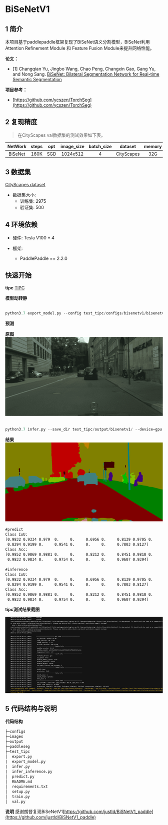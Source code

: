 # BiSeNetV1


## 1 简介
本项目基于paddlepaddle框架复现了BiSeNet语义分割模型，BiSeNet利用Attention Refinement Module 和 Feature Fusion Module来提升网络性能。

**论文：**
- [1] Changqian Yu, Jingbo Wang, Chao Peng, Changxin Gao, Gang Yu, and Nong Sang. [BiSeNet: Bilateral Segmentation Network for Real-time Semantic Segmentation](https://paperswithcode.com/paper/bisenet-bilateral-segmentation-network-for)

**项目参考：**
- [https://github.com/ycszen/TorchSeg](https://github.com/ycszen/TorchSeg)

## 2 复现精度
>在CityScapes val数据集的测试效果如下表。


|NetWork |steps|opt|image_size|batch_size|dataset|memory|card|mIou|config|weight|log|
| :---: | :---: | :---: | :---: | :---: | :---: | :---: | :---: | :---: | :---: | :---: | :---: |
|BiSeNet|160K|SGD|1024x512|4|CityScapes|32G|4|75.19|[bisenetv1_cityscapes_1024x512_160k.yml](configs/bisenetv1/bisenetv1_cityscapes_1024x512_160k.yml)|[link](https://bj.bcebos.com/v1/ai-studio-cluster-infinite-task/outputs/105278.tar?authorization=bce-auth-v1%2F0ef6765c1e494918bc0d4c3ca3e5c6d1%2F2021-11-25T19%3A25%3A13Z%2F-1%2F%2F3b5cf09d2869e0445166814922739cc648b95396256b7eb7f6a1e07cbcf01021)|[log]()|

## 3 数据集
[CityScapes dataset](https://www.cityscapes-dataset.com/)

- 数据集大小:
    - 训练集: 2975
    - 验证集: 500

## 4 环境依赖
- 硬件: Tesla V100 * 4

- 框架:
    - PaddlePaddle == 2.2.0

## 快速开始
**tipc**
[TIPC](test_tipc/docs/test_train_inference_python.md)

**模型动转静**

```python

python3.7 export_model.py --config test_tipc/configs/bisenetv1/bisenetv1_cityscapes_1024x512_160k.yml --model_path=./test_tipc/output/bisenetv1/norm_gpus_0_autocast_null/best_model/model.pdparams --save_dir=./test_tipc/output/bisenetv1/
```

**预测**

**原图**
![原图](test_tipc/data/origin.png)

```python

python3.7 infer.py --save_dir test_tipc/output/bisenetv1/ --device=gpu --use_trt=False --precision=fp32 --config=./test_tipc/output/bisenetv1/norm_gpus_0_autocast_null//deploy.yaml --batch_size=1 --image_path=test_tipc/data/cityscapes/infer.list --benchmark=True

```

**结果**
![结果](test_tipc/data/gt.png)

```
#predict
Class IoU:
[0.9832 0.9334 0.979  0.     0.     0.6956 0.     0.8139 0.9705 0.
 0.8294 0.9199 0.     0.9541 0.     0.     0.     0.7803 0.8127]
Class Acc:
[0.9852 0.9869 0.9881 0.     0.     0.8212 0.     0.8451 0.9818 0.
 0.9833 0.9834 0.     0.9754 0.     0.     0.     0.9607 0.9394]

#inference
Class IoU:
[0.9832 0.9334 0.979  0.     0.     0.6956 0.     0.8139 0.9705 0.
 0.8294 0.9199 0.     0.9541 0.     0.     0.     0.7803 0.8127]
Class Acc:
[0.9852 0.9869 0.9881 0.     0.     0.8212 0.     0.8451 0.9818 0.
 0.9833 0.9834 0.     0.9754 0.     0.     0.     0.9607 0.9394]
```

**tipc测试结果截图**
<div align="center">
    <img src="test_tipc\data\tipc_result.PNG" width="1000">
</div>


## 5 代码结构与说明
**代码结构**
```
├─configs  
├─images  
├─output  
├─paddleseg  
├─test_tipc  
│  export.py  
|  export_model.py  
|  infer.py  
|  infer_inference.py  
│  predict.py  
│  README.md  
│  requirements.txt  
│  setup.py  
│  train.py  
│  val.py  
```
**说明**
 感谢朗督复现BiSeNetV1[https://github.com/justld/BiSNetV1_paddle](https://github.com/justld/BiSNetV1_paddle)
